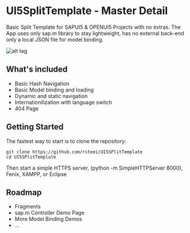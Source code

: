 # UI5SplitTemplate - Master Detail

Basic Split Template for SAPUI5 & OPENUI5 Projects with no extras. The App uses only sap.m library to stay lightweight, has no external back-end only a local JSON file for model binding.

![alt tag](https://raw.github.com/rsteei/UI5SPlitTemplate/master/screenshot.png)


## What's included

 - Basic Hash Navigation 
 - Basic Model binding and loading 
 - Dynamic and static navigation 
 - Internationilization with language switch 
 - 404 Page


## Getting Started

The fastest way to start is to clone the repository:

```
git clone https://github.com/rsteei/UI5SPlitTemplate
cd UI5SPlitTemplate
```

Then start a simple HTTPS server, (python -m SimpleHTTPServer 8000), Fenix, XAMPP, or Eclipse


## Roadmap

 - Fragments
 - sap.m Controller Demo Page
 - More Model Binding Demos
 - ...